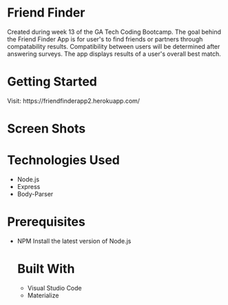 <h1>Friend Finder</h1>

<div>
Created during week 13 of the GA Tech Coding Bootcamp. The goal behind the Friend Finder App is for user's to find friends or partners through compatability results. Compatibility between users will be determined after answering surveys. The app displays results of a user's overall best match.
</div>

<h1>Getting Started</h1>
Visit: https://friendfinderapp2.herokuapp.com/


<h1>Screen Shots</h1>




<h1>Technologies Used</h1> 
<ul>
<li>Node.js</li>
<li>Express</li>
<li>Body-Parser</li>
</ul>

<h1>Prerequisites</h1>
<ul>
<li>NPM Install the latest version of Node.js</li>

<h1>Built With</h1>
<ul>
<li>Visual Studio Code</li>
<li>Materialize</li>
</ul>
